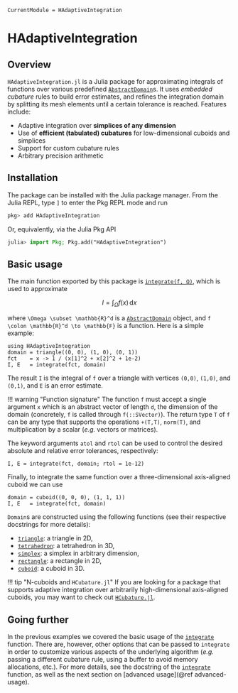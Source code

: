 ```@meta
CurrentModule = HAdaptiveIntegration
```

# HAdaptiveIntegration

## Overview

`HAdaptiveIntegration.jl` is a Julia package for approximating integrals of functions over
various predefined [`AbstractDomain`](@ref)s. It uses *embedded cubature* rules to build error
estimates, and refines the integration domain by splitting its mesh elements until a certain
tolerance is reached. Features include:

- Adaptive integration over **simplices of any dimension**
- Use of **efficient (tabulated) cubatures** for low-dimensional cuboids and simplices
- Support for custom cubature rules
- Arbitrary precision arithmetic

## Installation

The package can be installed with the Julia package manager.
From the Julia REPL, type `]` to enter the Pkg REPL mode and run

```julia
pkg> add HAdaptiveIntegration
```

Or, equivalently, via the Julia Pkg API

```julia
julia> import Pkg; Pkg.add("HAdaptiveIntegration")
```

## Basic usage

The main function exported by this package is [`integrate(f, Ω)`](@ref), which is used to
approximate

```math
I = \int_{\Omega} f(x) \, \mathrm{d}x
```

where ``\Omega \subset \mathbb{R}^d`` is a [`AbstractDomain`](@ref) object, and
``f \colon \mathbb{R}^d \to \mathbb{F}`` is a function. Here is a simple example:

```@example quickstart
using HAdaptiveIntegration
domain = triangle((0, 0), (1, 0), (0, 1))
fct    = x -> 1 / (x[1]^2 + x[2]^2 + 1e-2)
I, E   = integrate(fct, domain)
```

The result `I` is the integral of `f` over a triangle with vertices `(0,0)`, `(1,0)`, and
`(0,1)`, and `E` is an error estimate.

!!! warning "Function signature"
    The function `f` must accept a single argument `x` which is an abstract vector of length
    `d`, the dimension of the domain (concretely, `f` is called through `f(::SVector)`). The
    return type `T` of `f` can be any type that supports the operations `+(T,T)`, `norm(T)`,
    and multiplication by a scalar (*e.g.* vectors or matrices).

The keyword arguments `atol` and `rtol` can be used to control the desired absolute and
relative error tolerances, respectively:

```@example quickstart
I, E = integrate(fct, domain; rtol = 1e-12)
```

Finally, to integrate the same function over a three-dimensional axis-aligned cuboid we can
use

```@example quickstart
domain = cuboid((0, 0, 0), (1, 1, 1))
I, E   = integrate(fct, domain)
```

`Domain`s are constructed using the following functions (see their respective docstrings for
more details):

- [`triangle`](@ref): a triangle in 2D,
- [`tetrahedron`](@ref): a tetrahedron in 3D,
- [`simplex`](@ref): a simplex in arbitrary dimension,
- [`rectangle`](@ref): a rectangle in 2D,
- [`cuboid`](@ref): a cuboid in 3D.

!!! tip "N-cuboids and `HCubature.jl`"
    If you are looking for a package that supports adaptive integration over arbitrarily
    high-dimensional axis-aligned cuboids, you may want to check out
    [`HCubature.jl`](https://github.com/JuliaMath/HCubature.jl).

## Going further

In the previous examples we covered the basic usage of the [`integrate`](@ref) function.
There are, however, other options that can be passed to `integrate` in order to customize
various aspects of the underlying algorithm (*e.g.* passing a different cubature rule, using
a buffer to avoid memory allocations, etc.). For more details, see the docstring of the
[`integrate`](@ref) function, as well as the next section on
[advanced usage](@ref advanced-usage).

